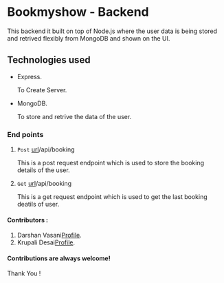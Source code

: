 # Bookmyshow - Backend

This backend it built on top of Node.js where the user data is being stored and retrived flexibly from MongoDB and shown on the UI.


## Technologies used
- Express.
   
    To Create Server.
- MongoDB.

    To store and retrive the data of the user.


### End points
1. `Post` [url](url)/api/booking 

   This is a post request endpoint which is used to store the booking details of the user.

2. `Get` [url](url)/api/booking

   This is a get request endpoint which is used to get the last booking deatils of user.

#### Contributors :    
  1. Darshan Vasani[Profile](https://github.com/dpvasani).
  2. Krupali Desai[Profile](https://github.com/dkrupali56).


#### Contributions are always welcome!

Thank You !


